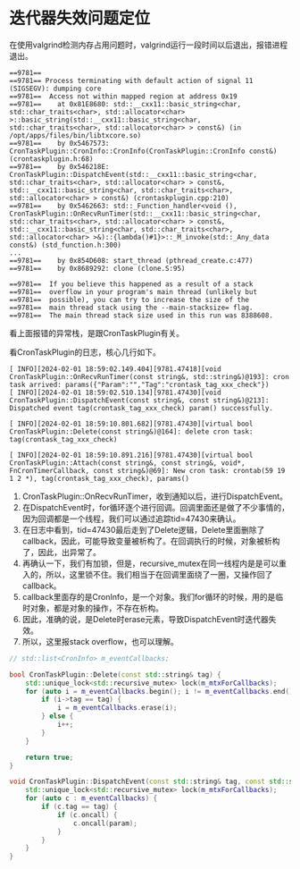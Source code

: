 # 迭代器失效问题定位

在使用valgrind检测内存占用问题时，valgrind运行一段时间以后退出，报错进程退出。
```
==9781== 
==9781== Process terminating with default action of signal 11 (SIGSEGV): dumping core
==9781==  Access not within mapped region at address 0x19
==9781==    at 0x81E8680: std::__cxx11::basic_string<char, std::char_traits<char>, std::allocator<char> >::basic_string(std::__cxx11::basic_string<char, std::char_traits<char>, std::allocator<char> > const&) (in /opt/apps/files/bin/libtxcore.so)
==9781==    by 0x5467573: CronTaskPlugin::CronInfo::CronInfo(CronTaskPlugin::CronInfo const&) (crontaskplugin.h:68)
==9781==    by 0x546218E: CronTaskPlugin::DispatchEvent(std::__cxx11::basic_string<char, std::char_traits<char>, std::allocator<char> > const&, std::__cxx11::basic_string<char, std::char_traits<char>, std::allocator<char> > const&) (crontaskplugin.cpp:210)
==9781==    by 0x5462663: std::_Function_handler<void (), CronTaskPlugin::OnRecvRunTimer(std::__cxx11::basic_string<char, std::char_traits<char>, std::allocator<char> > const&, std::__cxx11::basic_string<char, std::char_traits<char>, std::allocator<char> >&)::{lambda()#1}>::_M_invoke(std::_Any_data const&) (std_function.h:300)
...
==9781==    by 0x854D608: start_thread (pthread_create.c:477)
==9781==    by 0x8689292: clone (clone.S:95)

==9781==  If you believe this happened as a result of a stack
==9781==  overflow in your program's main thread (unlikely but
==9781==  possible), you can try to increase the size of the
==9781==  main thread stack using the --main-stacksize= flag.
==9781==  The main thread stack size used in this run was 8388608.
```
看上面报错的异常栈，是跟CronTaskPlugin有关。

看CronTaskPlugin的日志，核心几行如下。
```
[ INFO][2024-02-01 18:59:02.149.404][9781.47418][void CronTaskPlugin::OnRecvRunTimer(const string&, std::string&)@193]: cron task arrived: params({"Param":"","Tag":"crontask_tag_xxx_check"})
[ INFO][2024-02-01 18:59:02.510.134][9781.47430][void CronTaskPlugin::DispatchEvent(const string&, const string&)@213]: Dispatched event tag(crontask_tag_xxx_check) param() successfully. 

[ INFO][2024-02-01 18:59:10.801.682][9781.47430][virtual bool CronTaskPlugin::Delete(const string&)@164]: delete cron task: tag(crontask_tag_xxx_check)

[ INFO][2024-02-01 18:59:10.891.216][9781.47430][virtual bool CronTaskPlugin::Attach(const string&, const string&, void*, FnCronTimerCallback, const string&)@69]: New cron task: crontab(59 19 1 2 *), tag(crontask_tag_xxx_check), params()
```
1. CronTaskPlugin::OnRecvRunTimer，收到通知以后，进行DispatchEvent。
2. 在DispatchEvent时，for循环逐个进行回调。回调里面还是做了不少事情的，因为回调都是一个线程，我们可以通过追踪tid=47430来确认。
3. 在日志中看到，tid=47430最后走到了Delete逻辑，Delete里面删除了callback，因此，可能导致变量被析构了。在回调执行的时候，对象被析构了，因此，出异常了。
4. 再确认一下，我们有加锁，但是，recursive_mutex在同一线程内是是可以重入的，所以，这里锁不住。我们相当于在回调里面绕了一圈，又操作回了callback。
5. callback里面存的是CronInfo，是一个对象。我们for循环的时候，用的是临时对象，都是对象的操作，不存在析构。
6. 因此，准确的说，是Delete时erase元素，导致DispatchEvent时迭代器失效。
7. 所以，这里报stack overflow，也可以理解。

```c++
// std::list<CronInfo> m_eventCallbacks;

bool CronTaskPlugin::Delete(const std::string& tag) {
    std::unique_lock<std::recursive_mutex> lock(m_mtxForCallbacks);
    for (auto i = m_eventCallbacks.begin(); i != m_eventCallbacks.end();) {
        if (i->tag == tag) {
            i = m_eventCallbacks.erase(i);
        } else {
            i++;
        }
    }

    return true;
}

void CronTaskPlugin::DispatchEvent(const std::string& tag, const std::string& param) {
    std::unique_lock<std::recursive_mutex> lock(m_mtxForCallbacks);
    for (auto c : m_eventCallbacks) {
        if (c.tag == tag) {
            if (c.oncall) {
                c.oncall(param);
            }
        }
    }
}
```